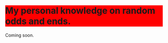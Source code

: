 <html>
  <body>
  <h1 style="background-color:red;" style="color:yellow;">My personal knowledge on random odds and ends.</h1>
  <p>Coming soon.</p>
  </body>
 </html>

